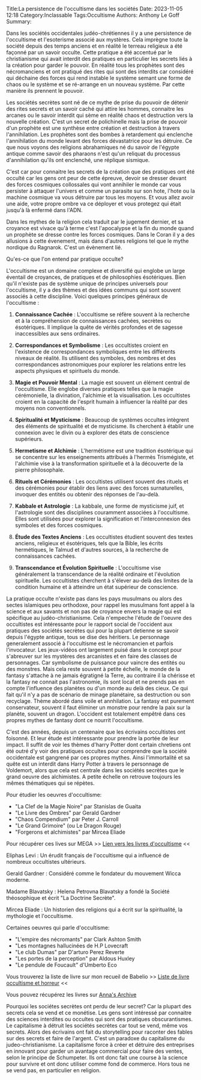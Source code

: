 Title:La persistence de l'occultisme dans les sociétés
Date: 2023-11-05 12:18
Category:Inclassable
Tags:Occultisme
Authors: Anthony Le Goff
Summary:

Dans les sociétés occidentales judéo-chrétiennes il y a une persistence de l'occultisme et l'esoterisme associé aux mystères. Cela imprègne toute la société depuis des temps anciens et en réalité le terreau religieux a été façonné par un savoir occulte. Cette pratique a été accentué par le christianisme qui avait interdit des pratiques en particulier les secrets liés à la création pour garder le pouvoir. En réalité tous les prophètes sont des nécromanciens et ont pratiqué des rites qui sont des interdits car considéré qui déchaine des forces qui rend instable le système semant une forme de chaos ou le système et se ré-arrange en un nouveau système. Par cette manière ils prennent le pouvoir.

Les sociétés secrètes sont né de ce mythe de prise du pouvoir de détenir des rites secrets et un savoir caché qui attire les hommes, connaitre les arcanes ou le savoir interdit qui sème en réalité chaos et destruction vers la nouvelle création. C'est un secret de polichinelle mais la prise de pouvoir d'un prophète est une synthèse entre création et destruction à travers l'annihilation. Les prophètes sont des bombes à retardement qui enclenche l'annihilation du monde levant des forces dévastatrice pour les détruire. Ce que nous voyons des religions abrahamiques né du savoir de l'égypte antique comme savoir des pharaons n'est qu'un reliquat du processus d'annihilation qu'ils ont enclenché, une réplique sismique.

C'est car pour connaitre les secrets de la création que des pratiques ont été occulté car les gens ont peur de cette épreuve, devoir se dresser devant des forces cosmiques collossales qui vont annihiler le monde car vous persister à attaquer l'univers et comme un parasite sur son hote, l'hote ou la machine cosmique va vous détruire par tous les moyens. Et vous allez avoir une aide, votre propre ombre va ce déployer et vous protegez qui était jusqu'à là enfermé dans l'ADN.

Dans les mythes de la religion cela traduit par le jugement dernier, et sa croyance est vivace qu'à terme c'est l'apocalypse et la fin du monde quand un prophète se dresse contre les forces cosmiques. Dans le Coran il y a des allusions à cette évenement, mais dans d'autres religions tel que le mythe nordique du Ragnarok. C'est un évènement lié.

Qu'es-ce que l'on entend par pratique occulte? 

L'occultisme est un domaine complexe et diversifié qui englobe un large éventail de croyances, de pratiques et de philosophies ésotériques. Bien qu'il n'existe pas de système unique de principes universels pour l'occultisme, il y a des thèmes et des idées communs qui sont souvent associés à cette discipline. Voici quelques principes généraux de l'occultisme :

1. **Connaissance Cachée** : L'occultisme se réfère souvent à la recherche et à la compréhension de connaissances cachées, secrètes ou ésotériques. Il implique la quête de vérités profondes et de sagesse inaccessibles aux sens ordinaires.

2. **Correspondances et Symbolisme** : Les occultistes croient en l'existence de correspondances symboliques entre les différents niveaux de réalité. Ils utilisent des symboles, des nombres et des correspondances astronomiques pour explorer les relations entre les aspects physiques et spirituels du monde.

3. **Magie et Pouvoir Mental** : La magie est souvent un élément central de l'occultisme. Elle englobe diverses pratiques telles que la magie cérémonielle, la divination, l'alchimie et la visualisation. Les occultistes croient en la capacité de l'esprit humain à influencer la réalité par des moyens non conventionnels.

4. **Spiritualité et Mysticisme** : Beaucoup de systèmes occultes intègrent des éléments de spiritualité et de mysticisme. Ils cherchent à établir une connexion avec le divin ou à explorer des états de conscience supérieurs.

5. **Hermetisme et Alchimie** : L'hermétisme est une tradition ésotérique qui se concentre sur les enseignements attribués à l'hermès Trismégiste, et l'alchimie vise à la transformation spirituelle et à la découverte de la pierre philosophale.

6. **Rituels et Cérémonies** : Les occultistes utilisent souvent des rituels et des cérémonies pour établir des liens avec des forces surnaturelles, invoquer des entités ou obtenir des réponses de l'au-delà.

7. **Kabbale et Astrologie** : La kabbale, une forme de mysticisme juif, et l'astrologie sont des disciplines couramment associées à l'occultisme. Elles sont utilisées pour explorer la signification et l'interconnexion des symboles et des forces cosmiques.

8. **Étude des Textes Anciens** : Les occultistes étudient souvent des textes anciens, religieux et ésotériques, tels que la Bible, les écrits hermétiques, le Talmud et d'autres sources, à la recherche de connaissances cachées.

9. **Transcendance et Évolution Spirituelle** : L'occultisme vise généralement la transcendance de la réalité ordinaire et l'évolution spirituelle. Les occultistes cherchent à s'élever au-delà des limites de la condition humaine et à atteindre un état supérieur de conscience.

La pratique occulte n'existe pas dans les pays musulmans ou alors des sectes islamiques peu orthodoxe, pour rappel les musulmans font appel à la science et aux savants et non pas de croyance envers la magie qui est spécifique au judéo-christianisme. Cela n'empeche l'étude de l'oeuvre des occultistes est intéressante pour le rapport social de l'occident aux pratiques des sociétés secrètes qui pour la plupart detienne se savoir depuis l'égypte antique, tous se dise des héritiers. Le personnage generalement associé à l'occultisme est le nécromancien et parfois l'invocateur. Les jeux-vidéos ont largement puisé dans le concept pour s'abreuver sur les mystères des arcanistes et en faire des classes de personnages. Car symbolisme de puissance pour vaincre des entités ou des monstres. Mais cela reste souvent à petite échelle, le monde de la fantasy s'attache à ne jamais égratigné la Terre, au contraire il la chérisse et la fantasy ne connait pas l'astronomie, ils sont local et ne prends pas en compte l'influence des planètes ou d'un monde au delà des cieux. Ce qui fait qu'il n'y a pas de scénario de minage planétaire, sa destruction ou son recyclage. Thème abordé dans voile et annhilation. La fantasy est purement conservateur, souvent il faut éliminer un monstre pour rendre la paix sur la planète, souvent un dragon. L'occident est totalement empêtré dans ces propres mythes de fantasy dont ce nourrit l'occultisme. 

C'est des années, depuis un centenaire que les écrivains occultistes ont foisonné. Et leur étude est intéressante pour prendre la portée de leur impact. Il suffit de voir les thèmes d'harry Potter dont certain chretiens ont été outré d'y voir des pratiques occultes pour comprendre que la société occidentale est gangrené par ces propres mythes. Ainsi l'immortalité et sa quête est un interdit dans Harry Potter à travers le personnage de Voldemort, alors que cela est centrale dans les sociétés secrètes que le grand oeuvre des alchimistes. A petite échelle on retrouve toujours les mêmes thématiques qui se répètes.

Pour étudier les oeuvres d'occultisme:

* "La Clef de la Magie Noire" par Stanislas de Guaita
* "Le Livre des Ombres" par Gerald Gardner
* "Chaos Compendium" par Peter J. Carroll
* "Le Grand Grimoire" (ou Le Dragon Rouge)
* "Forgerons et alchimistes" par Mircea Eliade

Pour récupérer ces lives sur MEGA >> [Lien vers les livres d'occultisme](https://mega.nz/folder/EpwBCACC#Bh90_jf2O5iraGbsedJ6aA) <<

Eliphas Levi : Un érudit français de l'occultisme qui a influencé de nombreux occultistes ultérieurs.

Gerald Gardner : Considéré comme le fondateur du mouvement Wicca moderne.

Madame Blavatsky : Helena Petrovna Blavatsky a fondé la Société théosophique et écrit "La Doctrine Secrète".

Mircea Eliade : Un historien des religions qui a écrit sur la spiritualité, la mythologie et l'occultisme.

Certaines oeuvres qui parle d'occultisme:

* "L'empire des nécromants" par Clark Ashton Smith
* "Les montagnes hallucinées de H.P Lovecraft
* "Le club Dumas" par D'arturo Perez Reverte
* "Les portes de la perception" par Aldous Huxley
* "Le pendule de Foucault" d'Umberto Eco

Vous trouverez la liste de livre sur mon recueil de Babelio >> [Liste de livre occultisme et horreur](https://www.babelio.com/liste/41426/Horreur-et-occultisme) << 

Vous pouvez récupérez les livres sur [Anna's Archive](https://fr.annas-archive.org/)

Pourquoi les sociétes secrètes ont perdu de leur secret? Car la plupart des secrets cela se vend et ce monétise. Les gens sont intéressé par connaitre des sciences interdites ou occultes qui sont des pratiques obscurantismes. Le capitalisme à détruit les sociétés secrètes car tout se vend, même vos secrets. Alors des écrivains ont fait du storytelling pour raconter des fables sur des secrets et faire de l'argent.
C'est un paradoxe du capitalisme du judeo-christianisme. La capitalisme force à créer et détruire des entreprises en innovant pour garder un avantage commercial pour faire des ventes, selon le principe de Schumpeter. Ils ont donc fait une course à la science pour survivre et ont donc utiliser comme fond de commerce. Hors tous ne se vend pas, en particulier en religion. 